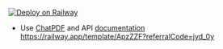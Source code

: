 [![Deploy on Railway](https://railway.app/button.svg)](https://railway.app/template/ApzZZF?referralCode=jyd_0y)

- Use [ChatPDF](https://www.chatpdf.com/) and API [documentation](https://www.chatpdf.com/docs/api/backend)
  https://railway.app/template/ApzZZF?referralCode=jyd_0y
